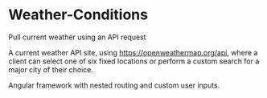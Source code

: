 # Weather-Conditions
Pull current weather using an API request

A current weather API site, using https://openweathermap.org/api, where a client can select one of six fixed locations or perform a custom search for a major city of their choice.

Angular framework with nested routing and custom user inputs.
